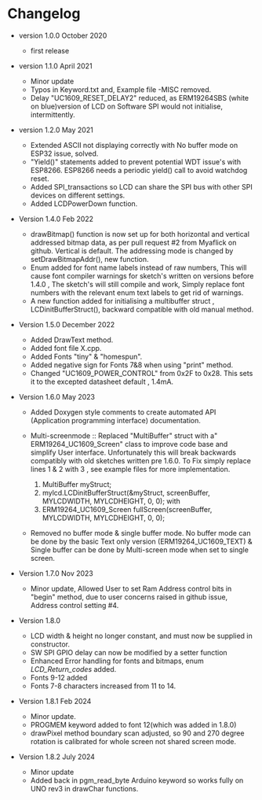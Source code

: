 # Changelog

* version 1.0.0 October 2020
	* first release

* version 1.1.0 April 2021
	* Minor update
	* Typos in Keyword.txt and,  Example file -MISC  removed.
	* Delay "UC1609_RESET_DELAY2" reduced, as ERM19264SBS (white on blue)version of LCD on  Software SPI would not initialise, intermittently.

* version 1.2.0 May 2021
	* Extended ASCII not displaying correctly with No buffer mode on ESP32 issue, solved.
	* "Yield()" statements added to prevent potential  WDT issue's with ESP8266. ESP8266 needs a periodic yield() call to avoid watchdog reset.
	* Added SPI_transactions so LCD can share the SPI bus with other SPI devices on different settings.
	* Added LCDPowerDown function.

* Version 1.4.0 Feb 2022
	* drawBitmap() function is now set up for both horizontal and vertical addressed bitmap data,
	as per pull request  #2 from Myaflick on github.  Vertical is default. The addressing mode is changed by setDrawBitmapAddr(), new function.
	* Enum added for font name labels instead of raw numbers, This will cause font compiler warnings for sketch's written on versions before 1.4.0 , The sketch's will still compile and work,
	Simply replace font numbers  with the relevant enum text labels to get rid of warnings.
	* A new function added for initialising a multibuffer struct , LCDinitBufferStruct(),
	backward compatible with old manual method.

* Version 1.5.0 December 2022
	* Added DrawText method.
	* Added font file X.cpp.
	* Added Fonts "tiny" & "homespun".
	* Added negative sign for Fonts 7&8 when using "print" method.
	* Changed "UC1609_POWER_CONTROL" from 0x2F to 0x28. This sets it to the excepted datasheet default  , 1.4mA.

* Version 1.6.0 May 2023
	* Added Doxygen style comments to create automated API (Application programming interface) documentation. 
	* Multi-screenmode :: Replaced  "MultiBuffer" struct with a" ERM19264_UC1609_Screen" class to improve code base and simplify 	User interface. Unfortunately this will break backwards compatibly with old sketches written pre 1.6.0. To Fix simply replace lines 1 & 2 with 3 , see example files for more implementation.
		1. MultiBuffer myStruct;
		2. mylcd.LCDinitBufferStruct(&myStruct, screenBuffer, MYLCDWIDTH, MYLCDHEIGHT, 0, 0);
		with
		3. ERM19264_UC1609_Screen fullScreen(screenBuffer, MYLCDWIDTH, MYLCDHEIGHT, 0, 0);

	* Removed no buffer mode & single buffer mode. No buffer mode can be done by the basic Text only version  (ERM19264_UC1609_TEXT) & Single buffer can be done by Multi-screen mode when set to single screen.  

* Version 1.7.0 Nov 2023
	* Minor update, Allowed User to set Ram Address control bits in "begin" method, due to user concerns raised in github issue, 
	 Address control setting #4.  

* Version 1.8.0
	* LCD width & height no longer constant, and must now be supplied in constructor.
	* SW SPI GPIO delay can now be modified by a setter function
	* Enhanced Error handling for fonts and bitmaps, enum  *LCD_Return_codes* added.
	* Fonts 9-12 added
	* Fonts 7-8 characters increased from 11 to 14.

* Version 1.8.1 Feb 2024
	* Minor update.
	* PROGMEM keyword added to font 12(which was added in 1.8.0)
	* drawPixel method boundary scan adjusted, so 90 and 270 degree rotation is 
		calibrated for whole screen not shared screen mode.
		
* Version 1.8.2 July 2024
	* Minor update
	* Added back in  pgm_read_byte Arduino keyword so works fully on UNO rev3 in drawChar functions.
